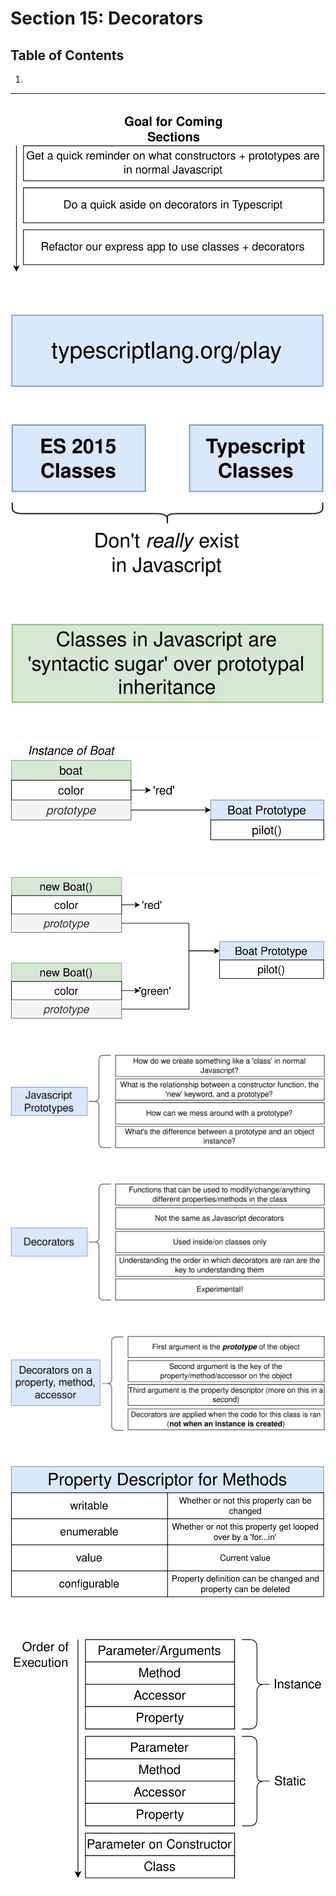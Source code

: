 # Section 15: Decorators

## Table of Contents

1. [](#)

---

<br/>

<div align="center"><img src="./diagrams/17/ts-3.svg" /></div><br/><br/><br/>
<div align="center"><img src="./diagrams/17/ts-4.svg" /></div><br/><br/><br/>
<div align="center"><img src="./diagrams/17/ts-5.svg" /></div><br/><br/><br/>
<div align="center"><img src="./diagrams/17/ts-6.svg" /></div><br/><br/><br/>
<div align="center"><img src="./diagrams/17/ts-7.svg" /></div><br/><br/><br/>
<div align="center"><img src="./diagrams/17/ts-8.svg" /></div><br/><br/><br/>
<div align="center"><img src="./diagrams/17/ts-9.svg" /></div><br/><br/><br/>
<div align="center"><img src="./diagrams/17/ts-10.svg" /></div><br/><br/><br/>
<div align="center"><img src="./diagrams/17/ts-11.svg" /></div><br/><br/><br/>
<div align="center"><img src="./diagrams/17/ts-12.svg" /></div><br/><br/><br/>
